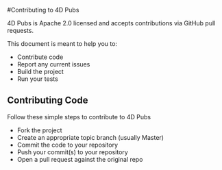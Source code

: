 #Contributing to 4D Pubs

4D Pubs is Apache 2.0 licensed and accepts contributions via GitHub pull requests. 

This document is meant to help you to:
- Contribute code
- Report any current issues
- Build the project
- Run your tests

## Contributing Code

Follow these simple steps to contribute to 4D Pubs
- Fork the project
- Create an appropriate topic branch (usually Master)
- Commit the code to your repository
- Push your commit(s) to your repository
- Open a pull request against the original repo 

